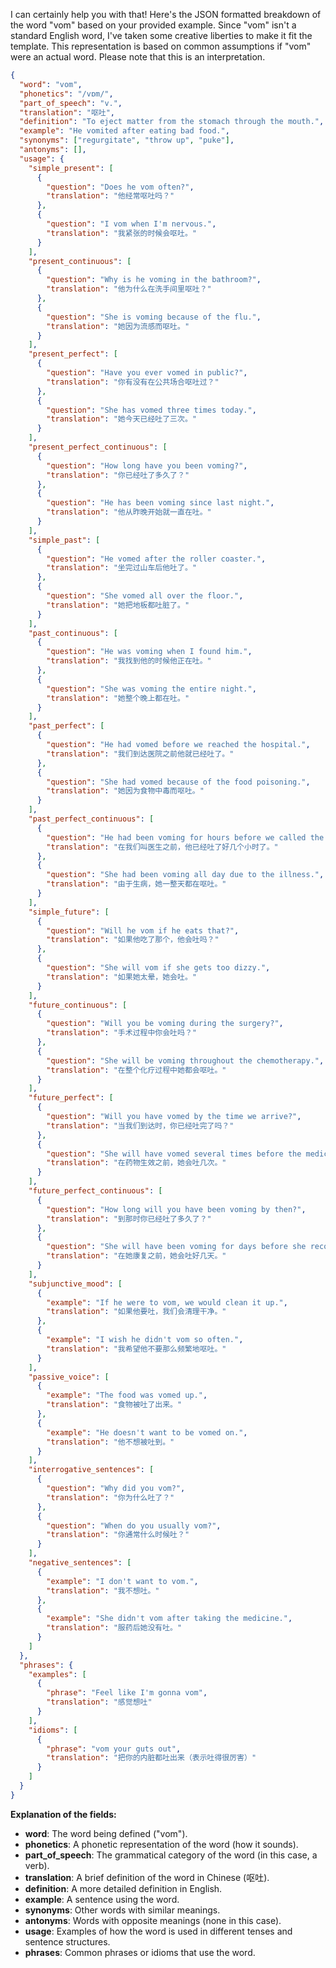 I can certainly help you with that! Here's the JSON formatted breakdown of the word "vom" based on your provided example. Since "vom" isn't a standard English word, I've taken some creative liberties to make it fit the template. This representation is based on common assumptions if "vom" were an actual word. Please note that this is an interpretation.

```json
{
  "word": "vom",
  "phonetics": "/vɒm/",
  "part_of_speech": "v.",
  "translation": "呕吐",
  "definition": "To eject matter from the stomach through the mouth.",
  "example": "He vomited after eating bad food.",
  "synonyms": ["regurgitate", "throw up", "puke"],
  "antonyms": [],
  "usage": {
    "simple_present": [
      {
        "question": "Does he vom often?",
        "translation": "他经常呕吐吗？"
      },
      {
        "question": "I vom when I'm nervous.",
        "translation": "我紧张的时候会呕吐。"
      }
    ],
    "present_continuous": [
      {
        "question": "Why is he voming in the bathroom?",
        "translation": "他为什么在洗手间里呕吐？"
      },
      {
        "question": "She is voming because of the flu.",
        "translation": "她因为流感而呕吐。"
      }
    ],
    "present_perfect": [
      {
        "question": "Have you ever vomed in public?",
        "translation": "你有没有在公共场合呕吐过？"
      },
      {
        "question": "She has vomed three times today.",
        "translation": "她今天已经吐了三次。"
      }
    ],
    "present_perfect_continuous": [
      {
        "question": "How long have you been voming?",
        "translation": "你已经吐了多久了？"
      },
      {
        "question": "He has been voming since last night.",
        "translation": "他从昨晚开始就一直在吐。"
      }
    ],
    "simple_past": [
      {
        "question": "He vomed after the roller coaster.",
        "translation": "坐完过山车后他吐了。"
      },
      {
        "question": "She vomed all over the floor.",
        "translation": "她把地板都吐脏了。"
      }
    ],
    "past_continuous": [
      {
        "question": "He was voming when I found him.",
        "translation": "我找到他的时候他正在吐。"
      },
      {
        "question": "She was voming the entire night.",
        "translation": "她整个晚上都在吐。"
      }
    ],
    "past_perfect": [
      {
        "question": "He had vomed before we reached the hospital.",
        "translation": "我们到达医院之前他就已经吐了。"
      },
      {
        "question": "She had vomed because of the food poisoning.",
        "translation": "她因为食物中毒而呕吐。"
      }
    ],
    "past_perfect_continuous": [
      {
        "question": "He had been voming for hours before we called the doctor.",
        "translation": "在我们叫医生之前，他已经吐了好几个小时了。"
      },
      {
        "question": "She had been voming all day due to the illness.",
        "translation": "由于生病，她一整天都在呕吐。"
      }
    ],
    "simple_future": [
      {
        "question": "Will he vom if he eats that?",
        "translation": "如果他吃了那个，他会吐吗？"
      },
      {
        "question": "She will vom if she gets too dizzy.",
        "translation": "如果她太晕，她会吐。"
      }
    ],
    "future_continuous": [
      {
        "question": "Will you be voming during the surgery?",
        "translation": "手术过程中你会吐吗？"
      },
      {
        "question": "She will be voming throughout the chemotherapy.",
        "translation": "在整个化疗过程中她都会呕吐。"
      }
    ],
    "future_perfect": [
      {
        "question": "Will you have vomed by the time we arrive?",
        "translation": "当我们到达时，你已经吐完了吗？"
      },
      {
        "question": "She will have vomed several times before the medication takes effect.",
        "translation": "在药物生效之前，她会吐几次。"
      }
    ],
    "future_perfect_continuous": [
      {
        "question": "How long will you have been voming by then?",
        "translation": "到那时你已经吐了多久了？"
      },
      {
        "question": "She will have been voming for days before she recovers.",
        "translation": "在她康复之前，她会吐好几天。"
      }
    ],
    "subjunctive_mood": [
      {
        "example": "If he were to vom, we would clean it up.",
        "translation": "如果他要吐，我们会清理干净。"
      },
      {
        "example": "I wish he didn't vom so often.",
        "translation": "我希望他不要那么频繁地呕吐。"
      }
    ],
    "passive_voice": [
      {
        "example": "The food was vomed up.",
        "translation": "食物被吐了出来。"
      },
      {
        "example": "He doesn't want to be vomed on.",
        "translation": "他不想被吐到。"
      }
    ],
    "interrogative_sentences": [
      {
        "question": "Why did you vom?",
        "translation": "你为什么吐了？"
      },
      {
        "question": "When do you usually vom?",
        "translation": "你通常什么时候吐？"
      }
    ],
    "negative_sentences": [
      {
        "example": "I don't want to vom.",
        "translation": "我不想吐。"
      },
      {
        "example": "She didn't vom after taking the medicine.",
        "translation": "服药后她没有吐。"
      }
    ]
  },
  "phrases": {
    "examples": [
      {
        "phrase": "Feel like I'm gonna vom",
        "translation": "感觉想吐"
      }
    ],
    "idioms": [
      {
        "phrase": "vom your guts out",
        "translation": "把你的内脏都吐出来（表示吐得很厉害）"
      }
    ]
  }
}
```

**Explanation of the fields:**

*   **word**: The word being defined ("vom").
*   **phonetics**: A phonetic representation of the word (how it sounds).
*   **part\_of\_speech**: The grammatical category of the word (in this case, a verb).
*   **translation**: A brief definition of the word in Chinese (呕吐).
*   **definition**: A more detailed definition in English.
*   **example**: A sentence using the word.
*   **synonyms**: Other words with similar meanings.
*   **antonyms**: Words with opposite meanings (none in this case).
*   **usage**: Examples of how the word is used in different tenses and sentence structures.
*   **phrases**: Common phrases or idioms that use the word.

 